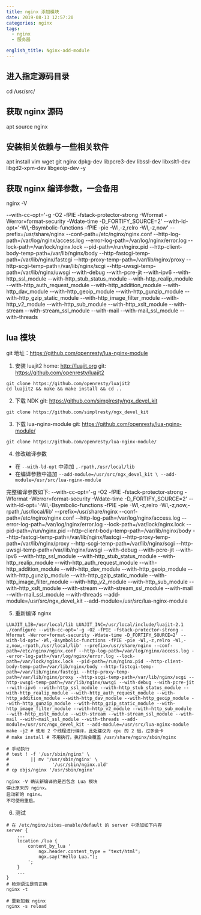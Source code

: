 ```yaml
---
title: nginx 添加模块
date: 2019-08-13 12:57:20
categories: nginx
tags:
  - nginx
  - 服务器

english_title: Nginx-add-module
---
```


## 进入指定源码目录
cd /usr/src/

## 获取 nginx 源码
apt source nginx

## 安装相关依赖与一些相关软件
apt install vim wget git nginx dpkg-dev libpcre3-dev libssl-dev libxslt1-dev libgd2-xpm-dev libgeoip-dev -y

## 获取 nginx 编译参数，一会备用
nginx -V
>
--with-cc-opt='-g -O2 -fPIE -fstack-protector-strong -Wformat -Werror=format-security -Wdate-time -D_FORTIFY_SOURCE=2' --with-ld-opt='-Wl,-Bsymbolic-functions -fPIE -pie -Wl,-z,relro -Wl,-z,now' --prefix=/usr/share/nginx --conf-path=/etc/nginx/nginx.conf --http-log-path=/var/log/nginx/access.log --error-log-path=/var/log/nginx/error.log --lock-path=/var/lock/nginx.lock --pid-path=/run/nginx.pid --http-client-body-temp-path=/var/lib/nginx/body --http-fastcgi-temp-path=/var/lib/nginx/fastcgi --http-proxy-temp-path=/var/lib/nginx/proxy --http-scgi-temp-path=/var/lib/nginx/scgi --http-uwsgi-temp-path=/var/lib/nginx/uwsgi --with-debug --with-pcre-jit --with-ipv6 --with-http_ssl_module --with-http_stub_status_module --with-http_realip_module --with-http_auth_request_module --with-http_addition_module --with-http_dav_module --with-http_geoip_module --with-http_gunzip_module --with-http_gzip_static_module --with-http_image_filter_module --with-http_v2_module --with-http_sub_module --with-http_xslt_module --with-stream --with-stream_ssl_module --with-mail --with-mail_ssl_module --with-threads

## lua 模块
git 地址：https://github.com/openresty/lua-nginx-module

1. 安装 luajit2
home: http://luajit.org
git: https://github.com/openresty/luajit2

```
git clone https://github.com/openresty/luajit2
cd luajit2 && make && make install && cd ..
```

2. 下载 NDK
git: https://github.com/simplresty/ngx_devel_kit
```
git clone https://github.com/simplresty/ngx_devel_kit
```

3. 下载 lua-nginx-module
git: https://github.com/openresty/lua-nginx-module/
```
git clone https://github.com/openresty/lua-nginx-module/
```
4. 修改编译参数
- 在 `--with-ld-opt` 中添加 `,-rpath,/usr/local/lib`
- 在编译参数中追加 `--add-module=/usr/src/ngx_devel_kit \
         --add-module=/usr/src/lua-nginx-module`

完整编译参数如下:
--with-cc-opt='-g -O2 -fPIE -fstack-protector-strong -Wformat -Werror=format-security -Wdate-time -D_FORTIFY_SOURCE=2' --with-ld-opt='-Wl,-Bsymbolic-functions -fPIE -pie -Wl,-z,relro -Wl,-z,now,-rpath,/usr/local/lib' --prefix=/usr/share/nginx --conf-path=/etc/nginx/nginx.conf --http-log-path=/var/log/nginx/access.log --error-log-path=/var/log/nginx/error.log --lock-path=/var/lock/nginx.lock --pid-path=/run/nginx.pid --http-client-body-temp-path=/var/lib/nginx/body --http-fastcgi-temp-path=/var/lib/nginx/fastcgi --http-proxy-temp-path=/var/lib/nginx/proxy --http-scgi-temp-path=/var/lib/nginx/scgi --http-uwsgi-temp-path=/var/lib/nginx/uwsgi --with-debug --with-pcre-jit --with-ipv6 --with-http_ssl_module --with-http_stub_status_module --with-http_realip_module --with-http_auth_request_module --with-http_addition_module --with-http_dav_module --with-http_geoip_module --with-http_gunzip_module --with-http_gzip_static_module --with-http_image_filter_module --with-http_v2_module --with-http_sub_module --with-http_xslt_module --with-stream --with-stream_ssl_module --with-mail --with-mail_ssl_module --with-threads --add-module=/usr/src/ngx_devel_kit --add-module=/usr/src/lua-nginx-module

5. 重新编译 nginx
```
LUAJIT_LIB=/usr/local/lib LUAJIT_INC=/usr/local/include/luajit-2.1 ./configure --with-cc-opt='-g -O2 -fPIE -fstack-protector-strong -Wformat -Werror=format-security -Wdate-time -D_FORTIFY_SOURCE=2' --with-ld-opt='-Wl,-Bsymbolic-functions -fPIE -pie -Wl,-z,relro -Wl,-z,now,-rpath,/usr/local/lib' --prefix=/usr/share/nginx --conf-path=/etc/nginx/nginx.conf --http-log-path=/var/log/nginx/access.log --error-log-path=/var/log/nginx/error.log --lock-path=/var/lock/nginx.lock --pid-path=/run/nginx.pid --http-client-body-temp-path=/var/lib/nginx/body --http-fastcgi-temp-path=/var/lib/nginx/fastcgi --http-proxy-temp-path=/var/lib/nginx/proxy --http-scgi-temp-path=/var/lib/nginx/scgi --http-uwsgi-temp-path=/var/lib/nginx/uwsgi --with-debug --with-pcre-jit --with-ipv6 --with-http_ssl_module --with-http_stub_status_module --with-http_realip_module --with-http_auth_request_module --with-http_addition_module --with-http_dav_module --with-http_geoip_module --with-http_gunzip_module --with-http_gzip_static_module --with-http_image_filter_module --with-http_v2_module --with-http_sub_module --with-http_xslt_module --with-stream --with-stream_ssl_module --with-mail --with-mail_ssl_module --with-threads --add-module=/usr/src/ngx_devel_kit --add-module=/usr/src/lua-nginx-module
make -j2 # 使用 2 个线程进行编译，此处建议为 cpu 的 2 倍，过多会卡
# make install # 不用执行。执行后会覆盖 /usr/share/nginx/sbin/nginx

# 手动执行
# test ! -f '/usr/sbin/nginx' \
#        || mv '/usr/sbin/nginx' \
#                '/usr/sbin/nginx.old'
# cp objs/nginx '/usr/sbin/nginx'

nginx -V 确认新编译的是否包含 Lua 模块
停止原来的 nginx。
启动新的 nginx。
不可使用重启。
```

6. 测试
```
# 在 /etc/nginx/sites-enable/default 的 server 中添加如下内容
server {
    ...
    location /lua {
        content_by_lua '
            ngx.header.content_type = "text/html";
            ngx.say("Hello Lua.");
        ';
    }
    ...
}
# 检测语法是否正确
nginx -t

# 重新加载 nginx
nginx -s reload
```
